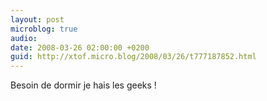 ```yaml
---
layout: post
microblog: true
audio: 
date: 2008-03-26 02:00:00 +0200
guid: http://xtof.micro.blog/2008/03/26/t777187852.html
---
```

Besoin de dormir je hais les geeks !

